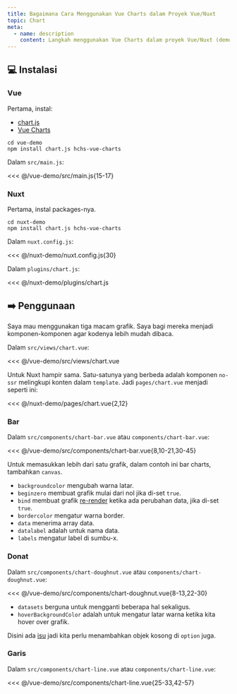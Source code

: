 ```yaml
---
title: Bagaimana Cara Menggunakan Vue Charts dalam Proyek Vue/Nuxt
topic: Chart
meta:
  - name: description
    content: Langkah menggunakan Vue Charts dalam proyek Vue/Nuxt (demo grafik garis, bar, dan donat).
---
```


## :computer: Instalasi

### Vue

Pertama, instal:

- [chart.js](https://www.npmjs.com/package/chart.js)
- [Vue Charts](https://www.npmjs.com/package/hchs-vue-charts)

```bash{2}
cd vue-demo
npm install chart.js hchs-vue-charts
```

Dalam `src/main.js`:

<<< @/vue-demo/src/main.js{15-17}

### Nuxt

Pertama, instal packages-nya.

```bash{2}
cd nuxt-demo
npm install chart.js hchs-vue-charts
```

Dalam `nuxt.config.js`:

<<< @/nuxt-demo/nuxt.config.js{30}

Dalam `plugins/chart.js`:

<<< @/nuxt-demo/plugins/chart.js

## :arrow_right: Penggunaan

Saya mau menggunakan tiga macam grafik. Saya bagi mereka menjadi komponen-komponen agar kodenya lebih mudah dibaca.

Dalam `src/views/chart.vue`:

<<< @/vue-demo/src/views/chart.vue

Untuk Nuxt hampir sama. Satu-satunya yang berbeda adalah komponen `no-ssr` melingkupi konten dalam `template`. Jadi `pages/chart.vue` menjadi seperti ini:

<<< @/nuxt-demo/pages/chart.vue{2,12}

### Bar

Dalam `src/components/chart-bar.vue` atau `components/chart-bar.vue`:

<<< @/vue-demo/src/components/chart-bar.vue{8,10-21,30-45}

Untuk memasukkan lebih dari satu grafik, dalam contoh ini bar charts, tambahkan `canvas`.

- `backgroundcolor` mengubah warna latar.
- `beginzero` membuat grafik mulai dari nol jika di-set `true`.
- `bind` membuat grafik [re-render](http://vue-charts.hchspersonal.tk/databinding) ketika ada perubahan data, jika di-set `true`.
- `bordercolor` mengatur warna border.
- `data` menerima array data.
- `datalabel` adalah untuk nama data.
- `labels` mengatur label di sumbu-x.

### Donat

Dalam `src/components/chart-doughnut.vue` atau `components/chart-doughnut.vue`:

<<< @/vue-demo/src/components/chart-doughnut.vue{8-13,22-30}

- `datasets` berguna untuk mengganti beberapa hal sekaligus.
- `hoverBackgroundColor` adalah untuk mengatur latar warna ketika kita hover over grafik.

Disini ada [isu](https://github.com/hchstera/vue-charts/issues/33) jadi kita perlu menambahkan objek kosong di `option` juga.

### Garis

Dalam `src/components/chart-line.vue` atau `components/chart-line.vue`:

<<< @/vue-demo/src/components/chart-line.vue{25-33,42-57}
